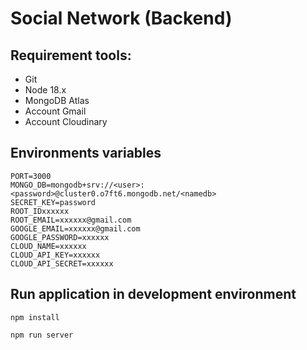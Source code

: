 # Social Network (Backend)

## Requirement tools:

- Git
- Node 18.x
- MongoDB Atlas
- Account Gmail
- Account Cloudinary

## Environments variables

```
PORT=3000
MONGO_DB=mongodb+srv://<user>:<password>@cluster0.o7ft6.mongodb.net/<namedb>
SECRET_KEY=password
ROOT_IDxxxxxx
ROOT_EMAIL=xxxxxx@gmail.com
GOOGLE_EMAIL=xxxxxx@gmail.com
GOOGLE_PASSWORD=xxxxxx
CLOUD_NAME=xxxxxx
CLOUD_API_KEY=xxxxxx
CLOUD_API_SECRET=xxxxxx
```

## Run application in development environment

```
npm install
```

```
npm run server
```
